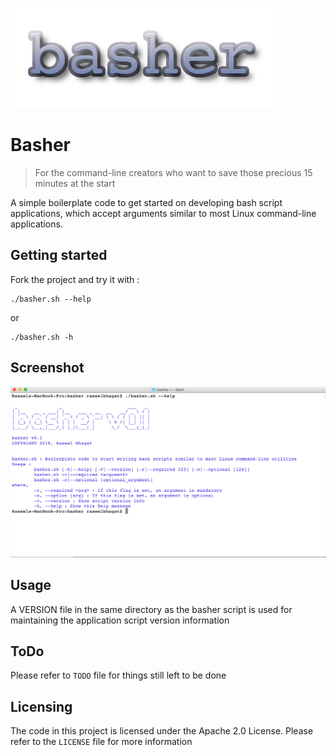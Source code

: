 ![basher](https://raw.githubusercontent.com/screwgoth/basher/master/basher_logo.png)

# Basher
> For the command-line creators who want to save those precious 15 minutes at the start

A simple boilerplate code to get started on developing bash script applications, which accept arguments similar to most Linux command-line applications.

## Getting started
Fork the project and try it with :
```
./basher.sh --help
```
or
```
./basher.sh -h
```

## Screenshot
![Screenshot](https://raw.githubusercontent.com/screwgoth/basher/master/basher_screenshot.png)

## Usage
A VERSION file in the same directory as the basher script is used for maintaining the application script version information

## ToDo
Please refer to `TODO` file for things still left to be done


## Licensing
The code in this project is licensed under the Apache 2.0 License.
Please refer to the `LICENSE` file for more information
